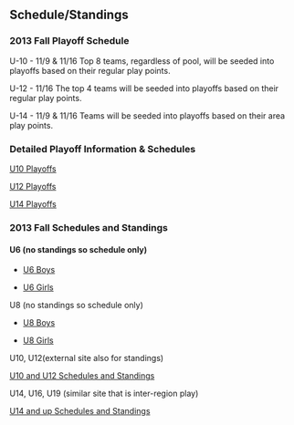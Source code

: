 ## Schedule/Standings
### 2013 Fall Playoff Schedule

U-10 - 11/9 & 11/16
Top 8 teams, regardless of pool, will be seeded into playoffs based on their regular play points.

U-12 - 11/16
The top 4 teams will be seeded into playoffs based on their regular play points.

U-14 - 11/9 & 11/16
Teams will be seeded into playoffs based on their area play points.

### Detailed Playoff Information & Schedules

[U10 Playoffs](http://www.ayso55.org/docs/2013_U10_Playoffs_100913.pdf)

[U12 Playoffs](http://www.ayso55.org/docs/2013_U12_Playoffs_100913.pdf)

[U14 Playoffs](http://www.ayso55.org/docs/2013_U14_Playoffs_100913.pdf)


### 2013 Fall Schedules and Standings

#### U6 </b>(no standings so schedule only)

* [U6 Boys](http://www.ayso55.org/docs/Fall2013/2013-U6B-Schedule_Revised-090113.pdf)

* [U6 Girls](http://www.ayso55.org/docs/Fall2013/2013-U6G-Schedule_082713.pdf)

U8 (no standings so schedule only)

* [U8 Boys](http://www.ayso55.org/docs/Fall2013/2013-U8B-Schedule_Revised-082913.pdf)

* [U8 Girls](http://www.ayso55.org/docs/Fall2013/2013-U8G-Schedule_Revised-090113.pdf)

U10, U12(external site also for standings)

[U10 and U12 Schedules and Standings](http://www.schedulesetc.com/active/index.asp?id=reg55nhb13F)


U14, U16, U19 (similar site that is inter-region play)

[U14 and up Schedules and Standings](http://www.schedulesetc.com/active/index.asp?id=area11K13F)